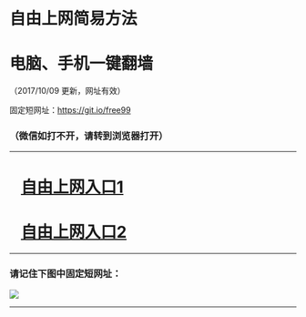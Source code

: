 ﻿# 自由上网简易方法

# 电脑、手机一键翻墙

（2017/10/09 更新，网址有效）

固定短网址：https://git.io/free99

### （微信如打不开，请转到浏览器打开）


***





# &nbsp;&nbsp; <a href="http://ft2723226750.fwq-tz-1001.info/fwqtz01.html?t=100900119791 " target="_blank">自由上网入口1</a>
# &nbsp;&nbsp; <a href="http://ft136118304.fwq-tz-1002.info/fwqtz02.html?t=100900115099 " target="_blank">自由上网入口2</a>
***

### 请记住下图中固定短网址：

<img src="https://s3-us-west-2.amazonaws.com/fwq-1001/yjfq-20170905okok.png" /> 


***

